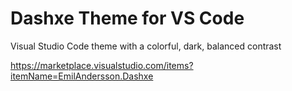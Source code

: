 # Dashxe Theme for VS Code
Visual Studio Code theme with a colorful, dark, balanced contrast

https://marketplace.visualstudio.com/items?itemName=EmilAndersson.Dashxe
